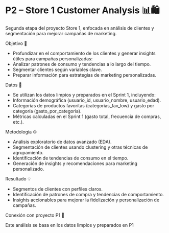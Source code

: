 # P2 – Store 1 Customer Analysis 📊🛍️

Segunda etapa del proyecto Store 1, enfocada en análisis de clientes y segmentación para mejorar campañas de marketing.

Objetivo 🎯

 - Profundizar en el comportamiento de los clientes y generar insights útiles para campañas personalizadas:
 - Analizar patrones de consumo y tendencias a lo largo del tiempo.
 - Segmentar clientes según variables clave.
 - Preparar información para estrategias de marketing personalizadas.

Datos 📂

 - Se utilizan los datos limpios y preparados en el Sprint 1, incluyendo:
 - Información demográfica (usuario_id, usuario_nombre, usuario_edad).
 - Categorías de productos favoritas (categorias_fav_low) y gasto por categoría (gasto_por_categoria).
 - Métricas calculadas en el Sprint 1 (gasto total, frecuencia de compras, etc.).

Metodología ⚙️

 - Análisis exploratorio de datos avanzado (EDA).
 - Segmentación de clientes usando clustering y otras técnicas de agrupamiento.
 - Identificación de tendencias de consumo en el tiempo.
 - Generación de insights y recomendaciones para marketing personalizado.

Resultado 💡

 - Segmentos de clientes con perfiles claros.
 - Identificación de patrones de compra y tendencias de comportamiento.
 - Insights accionables para mejorar la fidelización y personalización de campañas.

Conexión con proyecto P1 🔗

Este análisis se basa en los datos limpios y preparados en P1
